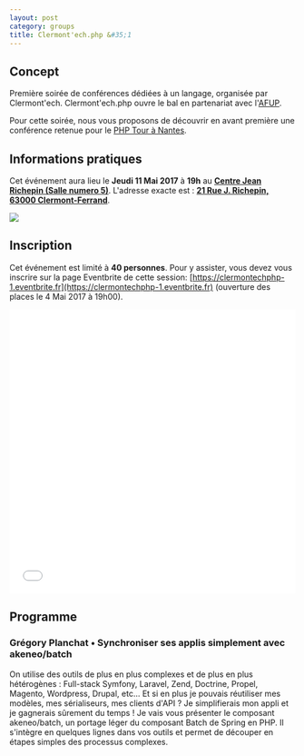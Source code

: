 ```yaml
---
layout: post
category: groups
title: Clermont'ech.php &#35;1
---
```


## Concept

Première soirée de conférences dédiées à un langage, organisée par Clermont'ech.
Clermont'ech.php ouvre le bal en partenariat avec l'[AFUP](http://afup.org).

Pour cette soirée, nous vous proposons de découvrir en avant première une
conférence retenue pour le [PHP Tour à Nantes](http://event.afup.org).

## Informations pratiques

Cet événement aura lieu le **Jeudi 11 Mai 2017** à **19h** au [**Centre Jean Richepin (Salle numero 5)**](http://www.clermont-ferrand.fr/+-Centre-Richepin-+.html).  L'adresse
exacte est : [**21 Rue J. Richepin, 63000 Clermont-Ferrand**](https://goo.gl/maps/MFBp4).

[![](http://maps.googleapis.com/maps/api/staticmap?center=21+Rue+Jean+Richepin%2C+63000+Clermont-Ferrand&size=600x400&sensor=false&markers=color:red%7C45.7814505,3.0853451)](https://goo.gl/maps/exAaivRX3su)

## Inscription

Cet événement est limité à **40 personnes**.  Pour y assister, vous devez vous
inscrire sur la page Eventbrite de cette session: [https://clermontechphp-1.eventbrite.fr](https://clermontechphp-1.eventbrite.fr)
(ouverture des places le 4 Mai 2017 à 19h00).

<iframe src="//eventbrite.fr/tickets-external?eid=34295067470&ref=etckt" frameborder="0" height="500" width="100%" vspace="0" hspace="0" marginheight="5" marginwidth="5" scrolling="auto" allowtransparency="true"></iframe>


## Programme

### Grégory Planchat • Synchroniser ses applis simplement avec akeneo/batch

On utilise des outils de plus en plus complexes et de plus en plus hétérogènes :
Full-stack Symfony, Laravel, Zend, Doctrine, Propel, Magento, Wordpress, Drupal,
etc... Et si en plus je pouvais réutiliser mes modèles, mes sérialiseurs, mes
clients d'API ? Je simplifierais mon appli et je gagnerais sûrement du temps !
Je vais vous présenter le composant akeneo/batch, un portage léger du composant
Batch de Spring en PHP. Il s'intègre en quelques lignes dans vos outils et permet
de découper en étapes simples des processus complexes.
